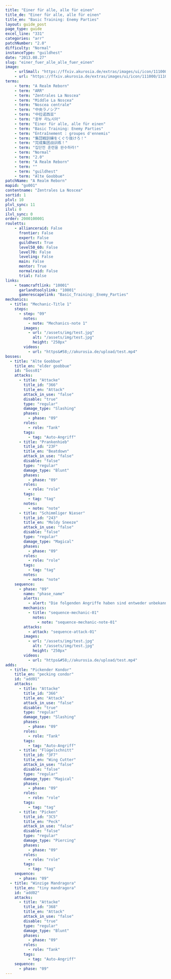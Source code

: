 ```yaml
---
title: "Einer für alle, alle für einen"
title_de: "Einer für alle, alle für einen"
title_en: "Basic Training: Enemy Parties"
layout: guide_post
page_type: guide
excel_line: "331"
categories: "arr"
patchNumber: "2.0"
difficulty: "Normal"
instanceType: "guildhest"
date: "2013.08.27"
slug: "einer_fuer_alle_alle_fuer_einen"
image:
    - urlSmall: "https://ffxiv.akurosia.de/extras/images/ui/icon/111000/111006.png"
    - url: "https://ffxiv.akurosia.de/extras/images/ui/icon/111000/111006.png"
terms:
    - term: "A Realm Reborn"
    - term: "ARR"
    - term: "Zentrales La Noscea"
    - term: "Middle La Noscea"
    - term: "Noscea centrale"
    - term: "中央ラノシア"
    - term: "中拉诺西亚"
    - term: "중부 라노시아"
    - term: "Einer für alle, alle für einen"
    - term: "Basic Training: Enemy Parties"
    - term: "Entraînement : groupes d'ennemis"
    - term: "集団戦訓練をくぐり抜けろ！"
    - term: "完成集团战训练！"
    - term: "집단전 훈련을 완수하라!"
    - term: "Normal"
    - term: "2.0"
    - term: "A Realm Reborn"
    - term: ""
    - term: "guildhest"
    - term: "Alte Goobbue"
patchName: "A Realm Reborn"
mapid: "go001"
contentname: "Zentrales La Noscea"
sortid: 1
plvl: 10
plvl_sync: 11
ilvl: 0
ilvl_sync: 0
order: 2000100001
rouletts:
    - allianceraid: False
      frontier: False
      expert: False
      guildhest: True
      level50_60: False
      level70: False
      leveling: False
      main: False
      mentor: True
      normalraid: False
      trial: False
links:
    - teamcraftlink: "10001"
      garlandtoolslink: "10001"
      gamerescapelink: "Basic_Training:_Enemy_Parties"
mechanics:
  - title: "Mechanic-Title 1"
    steps:
      - step: "09"
        notes:
          - note: "Mechanics-note 1"
        images:
          - url: "/assets/img/test.jpg"
            alt: "/assets/img/test.jpg"
            height: "250px"
        videos:
          - url: "https&#58;//akurosia.de/upload/test.mp4"
bosses:
  - title: "Alte Goobbue"
    title_en: "elder goobbue"
    id: "boss01"
    attacks:
      - title: "Attacke"
        title_id: "366"
        title_en: "Attack"
        attack_in_use: "false"
        disable: "true"
        type: "regular"
        damage_type: "Slashing"
        phases:
          - phase: "09"
        roles:
          - role: "Tank"
        tags:
          - tag: "Auto-Angriff"
      - title: "Prankenhieb"
        title_id: "23F"
        title_en: "Beatdown"
        attack_in_use: "false"
        disable: "false"
        type: "regular"
        damage_type: "Blunt"
        phases:
          - phase: "09"
        roles:
          - role: "role"
        tags:
          - tag: "tag"
        notes:
          - note: "note"
      - title: "Schimmliger Nieser"
        title_id: "243"
        title_en: "Moldy Sneeze"
        attack_in_use: "false"
        disable: "false"
        type: "regular"
        damage_type: "Magical"
        phases:
          - phase: "09"
        roles:
          - role: "role"
        tags:
          - tag: "tag"
        notes:
          - note: "note"
    sequence:
      - phase: "09"
        name: "phase_name"
        alerts:
          - alert: "Die folgenden Angriffe haben sind entweder unbekannt oder haben keine klare Herkunft"
        mechanics:
          - title: "sequence-mechanic-01"
            notes:
              - note: "sequence-mechanic-note-01"
        attacks:
          - attack: "sequence-attack-01"
        images:
          - url: "/assets/img/test.jpg"
            alt: "/assets/img/test.jpg"
            height: "250px"
        videos:
          - url: "https&#58;//akurosia.de/upload/test.mp4"
adds:
  - title: "Pickender Kondor"
    title_en: "pecking condor"
    id: "add01"
    attacks:
      - title: "Attacke"
        title_id: "366"
        title_en: "Attack"
        attack_in_use: "false"
        disable: "true"
        type: "regular"
        damage_type: "Slashing"
        phases:
          - phase: "09"
        roles:
          - role: "Tank"
        tags:
          - tag: "Auto-Angriff"
      - title: "Flügelschnitt"
        title_id: "3F7"
        title_en: "Wing Cutter"
        attack_in_use: "false"
        disable: "false"
        type: "regular"
        damage_type: "Magical"
        phases:
          - phase: "09"
        roles:
          - role: "role"
        tags:
          - tag: "tag"
      - title: "Picken"
        title_id: "3C5"
        title_en: "Peck"
        attack_in_use: "false"
        disable: "false"
        type: "regular"
        damage_type: "Piercing"
        phases:
          - phase: "09"
        roles:
          - role: "role"
        tags:
          - tag: "tag"
    sequence:
      - phase: "09"
  - title: "Winzige Mandragora"
    title_en: "tiny mandragora"
    id: "add02"
    attacks:
      - title: "Attacke"
        title_id: "368"
        title_en: "Attack"
        attack_in_use: "false"
        disable: "true"
        type: "regular"
        damage_type: "Blunt"
        phases:
          - phase: "09"
        roles:
          - role: "Tank"
        tags:
          - tag: "Auto-Angriff"
    sequence:
      - phase: "09"
---
```

